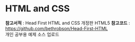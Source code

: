 # HTML and CSS


**참고서적** : Head First HTML and CSS 개정판 HTML5
**참고코드** : https://github.com/bethrobson/Head-First-HTML  
개인 공부용 예제 소스 업로드  

